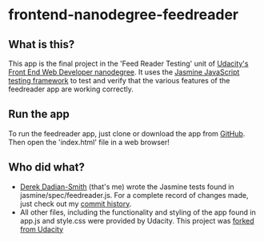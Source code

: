 frontend-nanodegree-feedreader
===============================

## What is this?
This app is the final project in the 'Feed Reader Testing' unit of [Udacity's Front End Web Developer nanodegree](https://www.udacity.com/course/front-end-web-developer-nanodegree--nd001?v=fe1). It uses the [Jasmine JavaScript testing framework](https://jasmine.github.io/) to test and verify that the various features of the feedreader app are working correctly.

## Run the app
To run the feedreader app, just clone or download the app from [GitHub](https://github.com/dwds/frontend-nanodegree-feedreader). Then open the 'index.html' file in a web browser!

## Who did what?
* [Derek Dadian-Smith](https://github.com/dwds) (that's me) wrote the Jasmine tests found in jasmine/spec/feedreader.js. For a complete record of changes made, just check out my [commit history](https://github.com/dwds/frontend-nanodegree-feedreader/commits/master).
* All other files, including the functionality and styling of the app found in app.js and style.css were provided by Udacity. This project was [forked from Udacity](https://github.com/udacity/frontend-nanodegree-feedreader)
